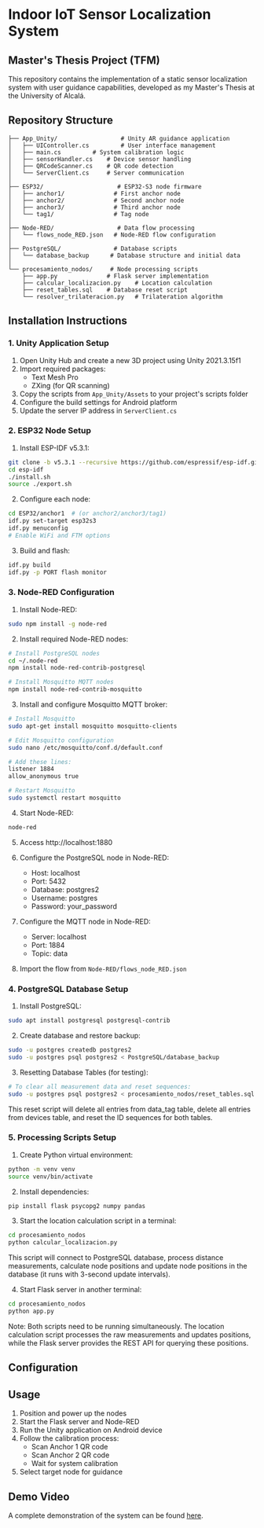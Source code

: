 # Indoor IoT Sensor Localization System
## Master's Thesis Project (TFM)

This repository contains the implementation of a static sensor localization system with user guidance capabilities, developed as my Master's Thesis at the University of Alcalá.

## Repository Structure

```
├── App_Unity/                  # Unity AR guidance application
│   ├── UIController.cs         # User interface management
│   ├── main.cs   		# System calibration logic
│   ├── sensorHandler.cs	# Device sensor handling
│   ├── QRCodeScanner.cs	# QR code detection
│   └── ServerClient.cs		# Server communication
│
├── ESP32/                     # ESP32-S3 node firmware
│   ├── anchor1/              # First anchor node
│   ├── anchor2/              # Second anchor node
│   ├── anchor3/              # Third anchor node
│   └── tag1/                 # Tag node
│
├── Node-RED/                  # Data flow processing
│   └── flows_node_RED.json   # Node-RED flow configuration
│
├── PostgreSQL/               # Database scripts
│   └── database_backup      # Database structure and initial data
│
└── procesamiento_nodos/     # Node processing scripts
    ├── app.py              # Flask server implementation
    ├── calcular_localizacion.py    # Location calculation
    ├── reset_tables.sql    # Database reset script
    └── resolver_trilateracion.py   # Trilateration algorithm
```

## Installation Instructions

### 1. Unity Application Setup
1. Open Unity Hub and create a new 3D project using Unity 2021.3.15f1
2. Import required packages:
   - Text Mesh Pro
   - ZXing (for QR scanning)
3. Copy the scripts from `App_Unity/Assets` to your project's scripts folder
4. Configure the build settings for Android platform
5. Update the server IP address in `ServerClient.cs`

### 2. ESP32 Node Setup
1. Install ESP-IDF v5.3.1:
```bash
git clone -b v5.3.1 --recursive https://github.com/espressif/esp-idf.git
cd esp-idf
./install.sh
source ./export.sh
```

2. Configure each node:
```bash
cd ESP32/anchor1  # (or anchor2/anchor3/tag1)
idf.py set-target esp32s3
idf.py menuconfig
# Enable WiFi and FTM options
```

3. Build and flash:
```bash
idf.py build
idf.py -p PORT flash monitor
```

### 3. Node-RED Configuration
1. Install Node-RED:
```bash
sudo npm install -g node-red
```

2. Install required Node-RED nodes:
```bash
# Install PostgreSQL nodes
cd ~/.node-red
npm install node-red-contrib-postgresql

# Install Mosquitto MQTT nodes
npm install node-red-contrib-mosquitto
```

3. Install and configure Mosquitto MQTT broker:
```bash
# Install Mosquitto
sudo apt-get install mosquitto mosquitto-clients

# Edit Mosquitto configuration
sudo nano /etc/mosquitto/conf.d/default.conf

# Add these lines:
listener 1884
allow_anonymous true

# Restart Mosquitto
sudo systemctl restart mosquitto
```

4. Start Node-RED:
```bash
node-red
```

5. Access http://localhost:1880

6. Configure the PostgreSQL node in Node-RED:
   - Host: localhost
   - Port: 5432
   - Database: postgres2
   - Username: postgres
   - Password: your_password

7. Configure the MQTT node in Node-RED:
   - Server: localhost
   - Port: 1884
   - Topic: data

8. Import the flow from `Node-RED/flows_node_RED.json`

### 4. PostgreSQL Database Setup
1. Install PostgreSQL:
```bash
sudo apt install postgresql postgresql-contrib
```

2. Create database and restore backup:
```bash
sudo -u postgres createdb postgres2
sudo -u postgres psql postgres2 < PostgreSQL/database_backup
```

3. Resetting Database Tables (for testing):
```bash
# To clear all measurement data and reset sequences:
sudo -u postgres psql postgres2 < procesamiento_nodos/reset_tables.sql
```

This reset script will delete all entries from data_tag table, delete all entries from devices table, and reset the ID sequences for both tables.


### 5. Processing Scripts Setup
1. Create Python virtual environment:
```bash
python -m venv venv
source venv/bin/activate
```

2. Install dependencies:
```bash
pip install flask psycopg2 numpy pandas
```

3. Start the location calculation script in a terminal:
```bash
cd procesamiento_nodos
python calcular_localizacion.py
```
This script will connect to PostgreSQL database, process distance measurements, calculate node positions and update node positions in the database (it runs with 3-second update intervals).

4. Start Flask server in another terminal:
```bash
cd procesamiento_nodos
python app.py
```

Note: Both scripts need to be running simultaneously. The location calculation script processes the raw measurements and updates positions, while the Flask server provides the REST API for querying these positions.


## Configuration

## Usage

1. Position and power up the nodes
2. Start the Flask server and Node-RED
3. Run the Unity application on Android device
4. Follow the calibration process:
   - Scan Anchor 1 QR code
   - Scan Anchor 2 QR code
   - Wait for system calibration
5. Select target node for guidance

## Demo Video

A complete demonstration of the system can be found [here](https://youtu.be/Hp4ShoctpZ8).


